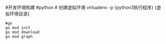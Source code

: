 #开发环境构建
    #python
    # 创建虚拟环境
    virtualenv -p {python3执行程序} {虚拟环境目录}


    #go
    go mod init
    go mod download
    go mod graph

    